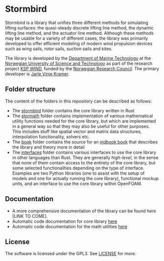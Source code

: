 # Stormbird
Stormbird is a library that unifies three different methods for simulating lifting surfaces: the quasi-steady discrete lifting line method, the dynamic lifting line method, and the actuator line method. Although these methods may be usable for a variety of different cases, the library was primarily developed to offer efficient modeling of modern wind propulsion devices such as wing sails, rotor sails, suction sails and kites.

The library is developed by the [Department of Marine Technology](https://www.ntnu.edu/imt) at the [Norwegian University of Science and Technology](https://www.ntnu.edu/) as part of the research project [KSP WIND](https://www.sintef.no/en/projects/2023/wind-enabling-zero-emission-shipping-with-wind-assisted-propulsion/), funded by the [Norwegian Research Council](https://www.forskningsradet.no/en/). The primary developer is [Jarle Vinje Kramer](https://github.com/jarlekramer/).

## Folder structure
The content of the folders in this repository can be described as follows:
- The [stormbird](/stormbird/) folder contains the core library written in Rust
- The [stormath](/stormath/) folder contains implementation of various mathematical utility functions needed for the core library, but which are implemented in a general way so that they may also be useful for other purposes. This includes stuff like spatial vector and matrix data structures, interpolation functionality, solvers etc.
- The [book](/book/) folder contains the source for an [mdbook book](https://rust-lang.github.io/mdBook/) that describes the library and theory more in detail
- The [interfaces](/interfaces/) folder contains various interfaces to use the core library in other languages than Rust. They are generally *high-level*, in the sense that none of them contain access to the entirety of the core library, but some selected functionalities depending on the type of interface. Examples are two Python libraries (one to assist with the setup of models and one for actually running the core library), functional mockup units, and an interface to use the core library within OpenFOAM.

## Documentation
- A more comprehensive documentation of the library can be found here [LINK TO COME].
- Automatic code documentation for core library [here](https://docs.rs/stormbird/0.6.0/stormbird/)
- Automatic code documentation for the math utilities [here](https://docs.rs/stormath/0.1.1/stormath/)

## License
The software is licensed under the GPL3. See [LICENSE](LICENSE) for more.
